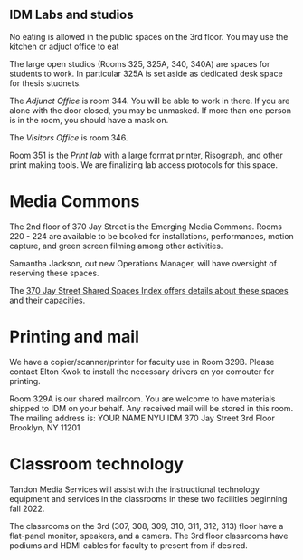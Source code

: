 ## IDM Labs and studios

No eating is allowed in the public spaces on the 3rd floor. You may use the kitchen or adjuct office to eat

The large open studios (Rooms 325, 325A, 340, 340A) are spaces for students to work. In particular 325A is set aside as dedicated desk space for thesis studnets.

The *Adjunct Office* is room 344. You will be able to work in there. If you are alone with the door closed, you may be unmasked. If more than one person is in the room, you should have a mask on.

The *Visitors Office* is room 346.  

Room 351 is the *Print lab* with a large format printer, Risograph, and other print making tools. We are finalizing lab access protocols for this space.

# Media Commons
The 2nd floor of 370 Jay Street is the Emerging Media Commons. Rooms 220 - 224 are available to be booked for installations, performances, motion capture, and green screen filming among other activities.

Samantha Jackson, out new Operations Manager, will have oversight of reserving these spaces.

The [370 Jay Street Shared Spaces Index offers details about these spaces](https://docs.google.com/presentation/d/1SwMhL65dR6x2BMqlcQ4GbyD1w2ydfrd3MG5XCJrsmAA/edit#slide=id.p) and their capacities.

# Printing and mail
We have a copier/scanner/printer for faculty use in Room 329B. Please contact Elton Kwok to install the necessary drivers on yor comouter for printing.

Room 329A is our shared mailroom. You are welcome to have materials shipped to IDM on your behalf. Any received mail will be stored in this room. The mailing address is: 
YOUR NAME
NYU IDM
370 Jay Street 3rd Floor
Brooklyn, NY 11201

# Classroom technology
Tandon Media Services will assist with the instructional technology equipment and services in the classrooms in these two facilities beginning fall 2022. 

The classrooms on the 3rd (307, 308, 309, 310, 311, 312, 313)  floor have a flat-panel monitor, speakers, and a camera. The 3rd floor classrooms have podiums and HDMI cables for faculty to present from if desired.
